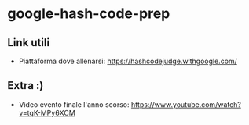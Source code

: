 # google-hash-code-prep

## Link utili
* Piattaforma dove allenarsi: https://hashcodejudge.withgoogle.com/


## Extra :)
* Video evento finale l'anno scorso: https://www.youtube.com/watch?v=tqK-MPy6XCM

